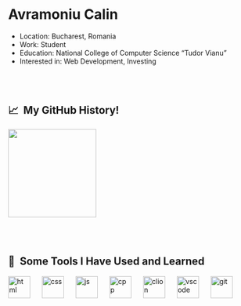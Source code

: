 <h1>Avramoniu Calin</h1>
<ul>
  <li>Location: <span style="color: #f95959:">Bucharest, Romania</span></li>
  <li>Work: <span style="color: #f95959:">Student</span></li>
  <li>Education: <span style="color: #f95959:">National College of Computer Science “Tudor Vianu”</span></li>
  <li>Interested in: <span style="color: #f95959:">Web Development</span>, <span style="color: #f95959:">Investing</span></li>
</ul>

<br><br>
<h2> 📈 &nbsp;My GitHub History!</h2>
<a href="https://github.com/calinstefan025">
  <img height="180em" src="https://github-readme-stats.vercel.app/api?username=calinstefan025&theme=noctis_minimus&show_icons=true" />
</a>

<br><br>
<h2> 🚀 &nbsp;Some Tools I Have Used and Learned</h2>
<p align="left">
  <img src="https://cdn.jsdelivr.net/gh/devicons/devicon/icons/html5/html5-original.svg" alt="html" width="45" height="45" style="margin-right:20px;"/>
  <img src="https://cdn.jsdelivr.net/gh/devicons/devicon/icons/css3/css3-original.svg" alt="css" width="45" height="45" style="margin-right:20px;"/>
  <img src="https://cdn.jsdelivr.net/gh/devicons/devicon/icons/javascript/javascript-original.svg" alt="js" width="45" height="45" style="margin-right:20px;"/>
  <img src="https://cdn.jsdelivr.net/gh/devicons/devicon/icons/cplusplus/cplusplus-original.svg"alt="cpp" width="45" height="45" style="margin-right:20px;"/>
  <img src="https://upload.wikimedia.org/wikipedia/commons/6/62/Clion.svg" alt="clion" width="45" height="45" style="margin-right:20px;"/>
  <img src="https://cdn.jsdelivr.net/gh/devicons/devicon/icons/vscode/vscode-original.svg" alt="vscode" width="45" height="45"/ style="margin-right:20px;">
  <img src="https://upload.wikimedia.org/wikipedia/commons/3/3f/Git_icon.svg" alt="git" width="45" height="45" style="margin-right:20px;"/>
</p>

